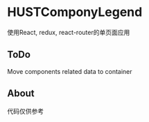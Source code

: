 # HUSTComponyLegend
使用React, redux, react-router的单页面应用

## ToDo
Move components related data to container

## About
代码仅供参考
